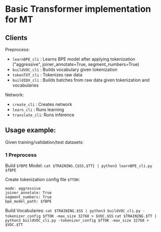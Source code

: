 # Basic Transformer implementation for MT

## Clients

Preprocess:
* `learnBPE_cli` : Learns BPE model after applying tokenization ("aggressive", joiner_annotate=True, segment_numbers=True)
* `buildVOC_cli` : Builds vocabulary given tokenization
* `tokenTXT_cli` : Tokenizes raw data
* `buildIDX_cli` : Builds batches from raw data given tokenization and vocabularies

Network:
* `create_cli` : Creates network
* `learn_cli` : Runs learning 
* `translate_cli`: Runs inference

## Usage example:

Given training/validation/test datasets:

### 1 Preprocess

Build `$fBPE` Model:
`cat $TRAINING.{$SS,$TT} | python3 learnBPE_cli.py $fBPE`

Create tokenization config file `$fTOK`:
```
mode: aggressive
joiner_annotate: True
segment_numbers: True
bpe_model_path: $fBPE
```

Build Vocabularies:
`cat $TRAINING.$SS | python3 buildVOC_cli.py -tokenizer_config $fTOK -max_size 32768 > $VOC.$SS`
`cat $TRAINING.$TT | python3 buildVOC_cli.py -tokenizer_config $fTOK -max_size 32768 > $VOC.$TT`


